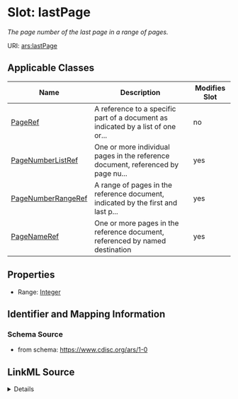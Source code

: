 # Slot: lastPage


_The page number of the last page in a range of pages._



URI: [ars:lastPage](https://www.cdisc.org/ars/1-0/lastPage)



<!-- no inheritance hierarchy -->




## Applicable Classes

| Name | Description | Modifies Slot |
| --- | --- | --- |
[PageRef](PageRef.md) | A reference to a specific part of a document as indicated by a list of one or... |  no  |
[PageNumberListRef](PageNumberListRef.md) | One or more individual pages in the reference document, referenced by page nu... |  yes  |
[PageNumberRangeRef](PageNumberRangeRef.md) | A range of pages in the reference document, indicated by the first and last p... |  yes  |
[PageNameRef](PageNameRef.md) | One or more pages in the reference document, referenced by named destination |  yes  |







## Properties

* Range: [Integer](Integer.md)





## Identifier and Mapping Information







### Schema Source


* from schema: https://www.cdisc.org/ars/1-0




## LinkML Source

<details>
```yaml
name: lastPage
description: The page number of the last page in a range of pages.
from_schema: https://www.cdisc.org/ars/1-0
rank: 1000
alias: lastPage
domain_of:
- PageRef
range: integer

```
</details>